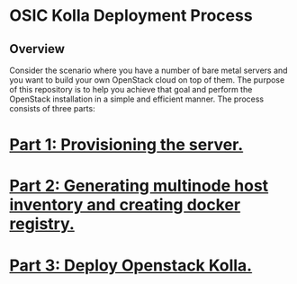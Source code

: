OSIC Kolla Deployment Process
=============================

Overview
---------

Consider the scenario where you have a number of bare metal servers and you want to build your own OpenStack cloud on top of them. The purpose of this repository is to help you achieve that goal and perform the OpenStack installation in a simple and efficient manner. The process consists of three parts:

# [Part 1: Provisioning the server.](https://github.com/osic/ref-impl-kolla/blob/master/documents/1-osic-provisioning.md)
# [Part 2: Generating multinode host inventory and creating docker registry.](https://github.com/osic/ref-impl-kolla/blob/master/documents/2-osic-inventory-docker-registry.md)
# [Part 3: Deploy Openstack Kolla.](https://github.com/osic/ref-impl-kolla/blob/master/documents/3-deploy-kolla.md)
